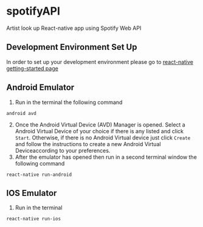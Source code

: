 # spotifyAPI
Artist look up React-native app using Spotify Web API


## Development Environment Set Up
In order to set up your development environment please go to [react-native getting-started page](https://facebook.github.io/react-native/docs/getting-started.html)

Android Emulator
---
1. Run in the terminal the following command
```
android avd
```
2. Once the Android Virtual Device (AVD) Manager is opened. Select a Android Virtual Device of your choice if there is any listed and click `Start`. Otherwise, if there is no Android Virtual device just click `Create` and follow the instructions to create a new Android Virtual Deviceaccording to your preferences. 
3. After the emulator has opened then run in a second terminal window the following command
```
react-native run-android
```

IOS Emulator
---
1. Run in the terminal
```
react-native run-ios
```


